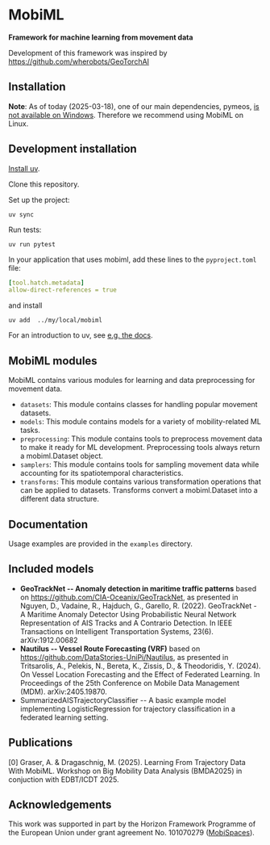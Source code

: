 # MobiML

**Framework for machine learning from movement data**

Development of this framework was inspired by https://github.com/wherobots/GeoTorchAI

## Installation

**Note**: As of today (2025-03-18), one of our main dependencies, pymeos, [is not available on Windows](https://github.com/MobilityDB/PyMEOS/issues/1). Therefore we recommend using MobiML on Linux. 

## Development installation 

[Install uv](https://docs.astral.sh/uv/getting-started/installation/).

Clone this repository.

Set up the project:

```shell
uv sync
```

Run tests:

```shell
uv run pytest
```

In your application that uses mobiml, add these lines to the `pyproject.toml` file:

```yaml
[tool.hatch.metadata]
allow-direct-references = true
```

and install 

```shell
uv add  ../my/local/mobiml
```

For an introduction to uv, see [e.g. the docs](https://docs.astral.sh/uv/getting-started/features/).

## MobiML modules

MobiML contains various modules for learning and data preprocessing for movement data. 

* `datasets`: This module contains classes for handling popular movement datasets.
* `models`: This module contains models for a variety of mobility-related ML tasks.
* `preprocessing`: This module contains tools to preprocess movement data to make it ready for ML development. Preprocessing tools always return a mobiml.Dataset object. 
* `samplers`: This module contains tools for sampling movement data while accounting for its spatiotemporal characteristics. 
* `transforms`: This module contains various transformation operations that can be applied to datasets. Transforms convert a mobiml.Dataset into a different data structure. 


## Documentation

Usage examples are provided in the `examples` directory. 


## Included models

* **GeoTrackNet -- Anomaly detection in maritime traffic patterns** based on https://github.com/CIA-Oceanix/GeoTrackNet, as presented in Nguyen, D., Vadaine, R., Hajduch, G., Garello, R. (2022). GeoTrackNet - A Maritime Anomaly Detector Using Probabilistic Neural Network Representation of AIS Tracks and A Contrario Detection. In IEEE Transactions on Intelligent Transportation Systems, 23(6). arXiv:1912.00682
* **Nautilus -- Vessel Route Forecasting (VRF)** based on https://github.com/DataStories-UniPi/Nautilus, as presented in Tritsarolis, A., Pelekis, N., Bereta, K., Zissis, D., & Theodoridis, Y. (2024). On Vessel Location Forecasting and the Effect of Federated Learning. In Proceedings of the 25th Conference on Mobile Data Management (MDM). arXiv:2405.19870.
* SummarizedAISTrajectoryClassifier -- A basic example model implementing LogisticRegression for trajectory classification in a federated learning setting.


## Publications

[0] Graser, A. & Dragaschnig, M. (2025). Learning From Trajectory Data With MobiML. Workshop on Big Mobility Data Analysis (BMDA2025) in conjuction with EDBT/ICDT 2025.


## Acknowledgements

This work was supported in part by the Horizon Framework Programme of the European Union under grant agreement No. 101070279 ([MobiSpaces](https://mobispaces.eu)). 

